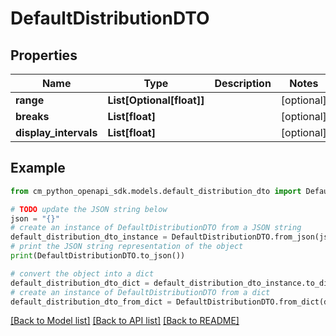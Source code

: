 # DefaultDistributionDTO


## Properties

Name | Type | Description | Notes
------------ | ------------- | ------------- | -------------
**range** | **List[Optional[float]]** |  | [optional] 
**breaks** | **List[float]** |  | [optional] 
**display_intervals** | **List[float]** |  | [optional] 

## Example

```python
from cm_python_openapi_sdk.models.default_distribution_dto import DefaultDistributionDTO

# TODO update the JSON string below
json = "{}"
# create an instance of DefaultDistributionDTO from a JSON string
default_distribution_dto_instance = DefaultDistributionDTO.from_json(json)
# print the JSON string representation of the object
print(DefaultDistributionDTO.to_json())

# convert the object into a dict
default_distribution_dto_dict = default_distribution_dto_instance.to_dict()
# create an instance of DefaultDistributionDTO from a dict
default_distribution_dto_from_dict = DefaultDistributionDTO.from_dict(default_distribution_dto_dict)
```
[[Back to Model list]](../README.md#documentation-for-models) [[Back to API list]](../README.md#documentation-for-api-endpoints) [[Back to README]](../README.md)


